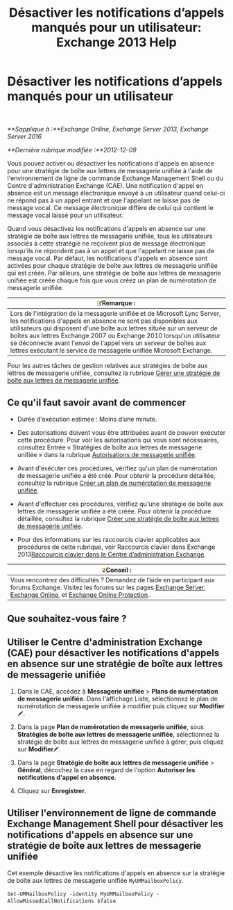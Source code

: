 ﻿---
title: 'Désactiver les notifications d’appels manqués pour un utilisateur: Exchange 2013 Help'
TOCTitle: Désactiver les notifications d’appels manqués pour un utilisateur
ms:assetid: e54937d5-3074-454f-b561-e601fecfc6ad
ms:mtpsurl: https://technet.microsoft.com/fr-fr/library/JJ673570(v=EXCHG.150)
ms:contentKeyID: 52057168
ms.date: 05/23/2018
mtps_version: v=EXCHG.150
ms.translationtype: MT
---

# Désactiver les notifications d’appels manqués pour un utilisateur

 

_**Sapplique à :**Exchange Online, Exchange Server 2013, Exchange Server 2016_

_**Dernière rubrique modifiée :**2012-12-09_

Vous pouvez activer ou désactiver les notifications d'appels en absence pour une stratégie de boîte aux lettres de messagerie unifiée à l'aide de l'environnement de ligne de commande Exchange Management Shell ou du Centre d'administration Exchange (CAE). Une notification d'appel en absence est un message électronique envoyé à un utilisateur quand celui-ci ne répond pas à un appel entrant et que l'appelant ne laisse pas de message vocal. Ce message électronique diffère de celui qui contient le message vocal laissé pour un utilisateur.

Quand vous désactivez les notifications d'appels en absence sur une stratégie de boîte aux lettres de messagerie unifiée, tous les utilisateurs associés à cette stratégie ne reçoivent plus de message électronique lorsqu'ils ne répondent pas à un appel et que l'appelant ne laisse pas de message vocal. Par défaut, les notifications d'appels en absence sont activées pour chaque stratégie de boîte aux lettres de messagerie unifiée qui est créée. Par ailleurs, une stratégie de boîte aux lettres de messagerie unifiée est créée chaque fois que vous créez un plan de numérotation de messagerie unifiée.

<table>
<thead>
<tr class="header">
<th><img src="images/JJ159664.note(EXCHG.150).gif" title="Remarque" alt="Remarque" />Remarque :</th>
</tr>
</thead>
<tbody>
<tr class="odd">
<td>Lors de l'intégration de la messagerie unifiée et de Microsoft Lync Server, les notifications d'appels en absence ne sont pas disponibles aux utilisateurs qui disposent d'une boîte aux lettres située sur un serveur de boîtes aux lettres Exchange 2007 ou Exchange 2010 lorsqu'un utilisateur se déconnecte avant l'envoi de l'appel vers un serveur de boîtes aux lettres exécutant le service de messagerie unifiée Microsoft Exchange.</td>
</tr>
</tbody>
</table>


Pour les autres tâches de gestion relatives aux stratégies de boîte aux lettres de messagerie unifiée, consultez la rubrique [Gérer une stratégie de boîte aux lettres de messagerie unifiée](manage-a-um-mailbox-policy-exchange-2013-help.md).

## Ce qu'il faut savoir avant de commencer

  - Durée d'exécution estimée : Moins d’une minute.

  - Des autorisations doivent vous être attribuées avant de pouvoir exécuter cette procédure. Pour voir les autorisations qui vous sont nécessaires, consultez Entrée « Stratégies de boîte aux lettres de messagerie unifiée » dans la rubrique [Autorisations de messagerie unifiée](unified-messaging-permissions-exchange-2013-help.md).

  - Avant d'exécuter ces procédures, vérifiez qu'un plan de numérotation de messagerie unifiée a été créé. Pour obtenir la procédure détaillée, consultez la rubrique [Créer un plan de numérotation de messagerie unifiée](create-a-um-dial-plan-exchange-2013-help.md).

  - Avant d'effectuer ces procédures, vérifiez qu'une stratégie de boîte aux lettres de messagerie unifiée a été créée. Pour obtenir la procédure détaillée, consultez la rubrique [Créer une stratégie de boîte aux lettres de messagerie unifiée](create-a-um-mailbox-policy-exchange-2013-help.md).

  - Pour des informations sur les raccourcis clavier applicables aux procédures de cette rubrique, voir Raccourcis clavier dans Exchange 2013[Raccourcis clavier dans le Centre d’administration Exchange](keyboard-shortcuts-in-the-exchange-admin-center-exchange-online-protection-help.md).

<table>
<thead>
<tr class="header">
<th><img src="images/Bb125224.tip(EXCHG.150).gif" title="Conseil" alt="Conseil" />Conseil :</th>
</tr>
</thead>
<tbody>
<tr class="odd">
<td>Vous rencontrez des difficultés ? Demandez de l’aide en participant aux forums Exchange. Visitez les forums sur les pages <a href="https://go.microsoft.com/fwlink/p/?linkid=60612">Exchange Server</a>, <a href="https://go.microsoft.com/fwlink/p/?linkid=267542">Exchange Online</a>, et <a href="https://go.microsoft.com/fwlink/p/?linkid=285351">Exchange Online Protection</a>..</td>
</tr>
</tbody>
</table>


## Que souhaitez-vous faire ?

## Utiliser le Centre d'administration Exchange (CAE) pour désactiver les notifications d'appels en absence sur une stratégie de boîte aux lettres de messagerie unifiée

1.  Dans le CAE, accédez à **Messagerie unifiée** \> **Plans de numérotation de messagerie unifiée**. Dans l'affichage Liste, sélectionnez le plan de numérotation de messagerie unifiée à modifier puis cliquez sur **Modifier**![Icône Modifier](images/Bb124582.6f53ccb2-1f13-4c02-bea0-30690e6ea71d(EXCHG.150).gif "Icône Modifier").

2.  Dans la page **Plan de numérotation de messagerie unifiée**, sous **Stratégies de boîte aux lettres de messagerie unifiée**, sélectionnez la stratégie de boîte aux lettres de messagerie unifiée à gérer, puis cliquez sur **Modifier**![Icône Modifier](images/Bb124582.6f53ccb2-1f13-4c02-bea0-30690e6ea71d(EXCHG.150).gif "Icône Modifier").

3.  Dans la page **Stratégie de boîte aux lettres de messagerie unifiée** \> **Général**, décochez la case en regard de l'option **Autoriser les notifications d'appel en absence**.

4.  Cliquez sur **Enregistrer**.

## Utiliser l'environnement de ligne de commande Exchange Management Shell pour désactiver les notifications d'appels en absence sur une stratégie de boîte aux lettres de messagerie unifiée

Cet exemple désactive les notifications d'appels en absence sur la stratégie de boîte aux lettres de messagerie unifiée `MyUMMailboxPolicy`.

    Set-UMMailboxPolicy -identity MyUMMailboxPolicy -AllowMissedCallNotifications $false

